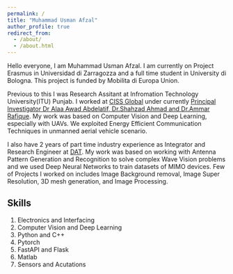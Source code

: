 ```yaml
---
permalink: /
title: "Muhammad Usman Afzal"
author_profile: true
redirect_from: 
  - /about/
  - /about.html
---
```


Hello everyone, I am Muhammad Usman Afzal. I am currently on Project Erasmus in Universidad di Zarragozza and a full time student in University di Bologna. This project is funded by Mobilita di Europa Union.

Previous to this I was Research Assitant at Infromation Technology University(ITU) Punjab. I worked at [CISS Global](https://www.linkedin.com/company/cissglobal/posts/?feedView=all) under currently [Principal Investigator Dr Alaa Awad Abdelatif, Dr.Shahzad Ahmad and Dr.Ammar Rafique](https://www.linkedin.com/in/alaa-awad-abdellatif-63526591). My work was based on Computer Vision and Deep Learning, especially with UAVs. We exploited Energy Efficient Communication Techniques in unmanned aerial vehicle scenario.

I also have 2 years of part time industry experience as Integrator and Research Engineer at [DAT](https://www.linkedin.com/company/dat-fzco/posts/?feedView=all). My work was based on working with Antenna Pattern Generation and Recognition to solve complex Wave Vision problems and we used Deep Neural Networks to train datasets of MIMO devices. Few of Projects I worked on includes Image Background removal, Image Super Resolution, 3D mesh generation, and Image Processing.

Skills
------
1. Electronics and Interfacing
2. Computer Vision and Deep Learning
3. Python and C++
4. Pytorch
5. FastAPI and Flask
6. Matlab
7. Sensors and Acutations


